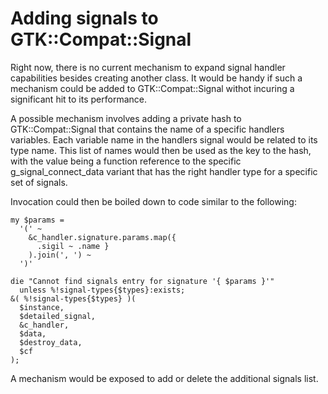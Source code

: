 # Adding signals to GTK::Compat::Signal

Right now, there is no current mechanism to expand signal handler capabilities besides creating another class. It would
be handy if such a mechanism could be added to GTK::Compat::Signal withot incuring a significant hit to
its performance.

A possible mechanism involves adding a private hash to
GTK::Compat::Signal that contains the name of a specific
handlers variables. Each variable name in the handlers signal would be related to its type name. This list of
names would then be used as the key to the hash, with the
value being a function reference to the specific
g_signal_connect_data variant that has the right handler
type for a specific set of signals.

Invocation could then be boiled down to code similar to the
following:

```
my $params =
  '(' ~
    &c_handler.signature.params.map({
      .sigil ~ .name }
    ).join(', ') ~
  ')'

die "Cannot find signals entry for signature '{ $params }'"
  unless %!signal-types{$types}:exists;
&( %!signal-types{$types} )(
  $instance,
  $detailed_signal,
  &c_handler,
  $data,
  $destroy_data,
  $cf
);
```

A mechanism would be exposed to add or delete the additional signals list.
